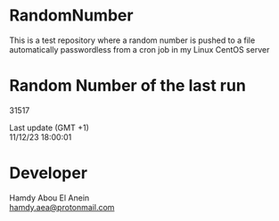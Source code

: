 # RandomNumber    
This is a test repository where a random number is pushed to a file automatically passwordless from a cron job in my Linux CentOS server    
# Random Number of the last run   
31517
      
Last update (GMT +1)    
11/12/23 18:00:01
# Developer    
Hamdy Abou El Anein   
hamdy.aea@protonmail.com
